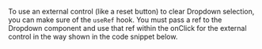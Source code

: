 To use an external control (like a reset button) to clear Dropdown selection, you can make sure of the `useRef` hook. You must pass a ref to the Dropdown component and use that ref within the onClick for the external control in the way shown in the code snippet below.